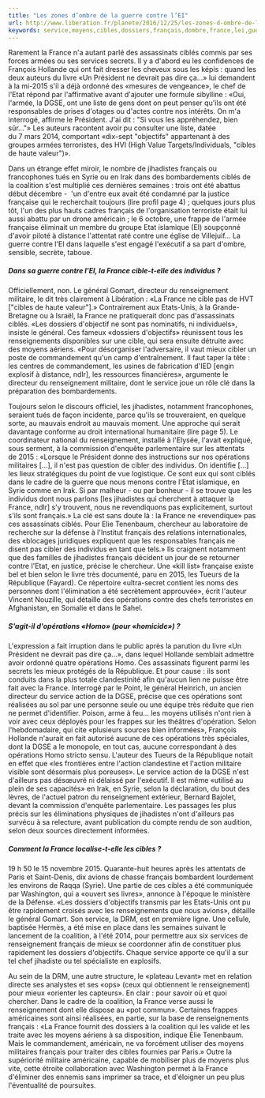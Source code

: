 ```yaml
---
title: "Les zones d’ombre de la guerre contre l’EI"
url: http://www.liberation.fr/planete/2016/12/25/les-zones-d-ombre-de-la-guerre-contre-l-ei_1537445
keywords: service,moyens,cibles,dossiers,français,dombre,france,lei,guerre,opérations,ciblés,jihadistes,renseignement,zones
---
```

Rarement la France n'a autant parlé des assassinats ciblés commis par ses forces armées ou ses services secrets. Il y a d'abord eu les confidences de François Hollande qui ont fait dresser les cheveux sous les képis : quand les deux auteurs du livre «Un Président ne devrait pas dire ça...» lui demandent à la mi-2015 s'il a déjà ordonné des «mesures de vengeance», le chef de l'Etat répond par l'affirmative avant d'ajouter une formule sibylline : «Oui, l'armée, la DGSE, ont une liste de gens dont on peut penser qu'ils ont été responsables de prises d'otages ou d'actes contre nos intérêts. On m'a interrogé, affirme le Président. J'ai dit : \"Si vous les appréhendez, bien sûr...\"» Les auteurs racontent avoir pu consulter une liste, datée du 7 mars 2014, comportant «dix-sept \"objectifs\" appartenant à des groupes armées terroristes, des HVI (High Value Targets/Individuals, \"cibles de haute valeur\")».

Dans un étrange effet miroir, le nombre de jihadistes français ou francophones tués en Syrie ou en Irak dans des bombardements ciblés de la coalition s'est multiplié ces dernières semaines : trois ont été abattus début décembre -  'un d'entre eux avait été condamné par la justice française qui le recherchait toujours (lire profil page 4) ; quelques jours plus tôt, l'un des plus hauts cadres français de l'organisation terroriste était lui aussi abattu par un drone américain ; le 6 octobre, une frappe de l'armée française éliminait un membre du groupe Etat islamique (EI) soupçonné d'avoir piloté à distance l'attentat raté contre une église de Villejuif... La guerre contre l'EI dans laquelle s'est engagé l'exécutif a sa part d'ombre, sensible, secrète, taboue.

##### Dans sa guerre contre l'EI, la France cible-t-elle des individus ?

Officiellement, non. Le général Gomart, directeur du renseignement militaire, le dit très clairement à Libération : «La France ne cible pas de HVT \[\"cibles de haute valeur\"\].» Contrairement aux Etats-Unis, à la Grande-Bretagne ou à Israël, la France ne pratiquerait donc pas d'assassinats ciblés. «Les dossiers d'objectif ne sont pas nominatifs, ni individuels», insiste le général. Ces fameux «dossiers d'objectifs» réunissent tous les renseignements disponibles sur une cible, qui sera ensuite détruite avec des moyens aériens. «Pour désorganiser l'adversaire, il vaut mieux cibler un poste de commandement qu'un camp d'entraînement. Il faut taper la tête : les centres de commandement, les usines de fabrication d'IED \[engin explosif à distance, ndlr\], les ressources financières», argumente le directeur du renseignement militaire, dont le service joue un rôle clé dans la préparation des bombardements.

Toujours selon le discours officiel, les jihadistes, notamment francophones, seraient tués de façon incidente, parce qu'ils se trouveraient, en quelque sorte, au mauvais endroit au mauvais moment. Une approche qui serait davantage conforme au droit international humanitaire (lire page 5). Le coordinateur national du renseignement, installé à l'Elysée, l'avait expliqué, sous serment, à la commission d'enquête parlementaire sur les attentats de 2015 : «Lorsque le Président donne des instructions sur nos opérations militaires \[...\], il n'est pas question de cibler des individus. On identifie \[...\] les lieux stratégiques du point de vue logistique. Ce sont eux qui sont ciblés dans le cadre de la guerre que nous menons contre l'Etat islamique, en Syrie comme en Irak. Si par malheur - ou par bonheur - il se trouve que les individus dont nous parlons \[les jihadistes qui cherchent à attaquer la France, ndlr\] s'y trouvent, nous ne revendiquons pas explicitement, surtout s'ils sont français.» La clé est sans doute là : la France ne «revendique» pas ces assassinats ciblés. Pour Elie Tenenbaum, chercheur au laboratoire de recherche sur la défense à l'Institut français des relations internationales, des «blocages juridiques expliquent que les responsables français ne disent pas cibler des individus en tant que tels.» Ils craignent notamment que des familles de jihadistes français décident un jour de se retourner contre l'Etat, en justice, précise le chercheur. Une «kill list» française existe bel et bien selon le livre très documenté, paru en 2015, les Tueurs de la République (Fayard). Ce répertoire «ultra-secret contient les noms des personnes dont l'élimination a été secrètement approuvée», écrit l'auteur Vincent Nouzille, qui détaille des opérations contre des chefs terroristes en Afghanistan, en Somalie et dans le Sahel.

##### S'agit-il d'opérations «Homo» (pour «homicide») ?

L'expression a fait irruption dans le public après la parution du livre «Un Président ne devrait pas dire ça...», dans lequel Hollande semblait admettre avoir ordonné quatre opérations Homo. Ces assassinats figurent parmi les secrets les mieux protégés de la République. Et pour cause : ils sont conduits dans la plus totale clandestinité afin qu'aucun lien ne puisse être fait avec la France. Interrogé par le Point, le général Heinrich, un ancien directeur du service action de la DGSE, précise que ces opérations sont réalisées au sol par une personne seule ou une équipe très réduite que rien ne permet d'identifier. Poison, arme à feu... les moyens utilisés n'ont rien à voir avec ceux déployés pour les frappes sur les théâtres d'opération. Selon l'hebdomadaire, qui cite «plusieurs sources bien informées», François Hollande n'aurait en fait autorisé aucune de ces opérations très spéciales, dont la DGSE a le monopole, en tout cas, aucune correspondant à des opérations Homo stricto sensu. L'auteur des Tueurs de la République notait en effet que «les frontières entre l'action clandestine et l'action militaire visible sont désormais plus poreuses». Le service action de la DGSE n'est d'ailleurs pas désœuvré ni délaissé par l'exécutif. Il est même «utilisé au plein de ses capacités» en Irak, en Syrie, selon la déclaration, du bout des lèvres, de l'actuel patron du renseignement extérieur, Bernard Bajolet, devant la commission d'enquête parlementaire. Les passages les plus précis sur les éliminations physiques de jihadistes n'ont d'ailleurs pas survécu à sa relecture, avant publication du compte rendu de son audition, selon deux sources directement informées.

##### Comment la France localise-t-elle les cibles ?

19 h 50 le 15 novembre 2015. Quarante-huit heures après les attentats de Paris et Saint-Denis, dix avions de chasse français bombardent lourdement les environs de Raqqa (Syrie). Une partie de ces cibles a été communiquée par Washington, qui a «ouvert ses livres», annonce à l'époque le ministère de la Défense. «Les dossiers d'objectifs transmis par les Etats-Unis ont pu être rapidement croisés avec les renseignements que nous avions», détaille le général Gomart. Son service, la DRM, est en première ligne. Une cellule, baptisée Hermès, a été mise en place dans les semaines suivant le lancement de la coalition, à l'été 2014, pour permettre aux six services de renseignement français de mieux se coordonner afin de constituer plus rapidement les dossiers d'objectifs. Chaque service apporte ce qu'il a sur tel chef jihadiste ou tel spécialiste en explosifs.

Au sein de la DRM, une autre structure, le «plateau Levant» met en relation directe ses analystes et ses «ops» (ceux qui obtiennent le renseignement) pour mieux «orienter les capteurs». En clair : pour savoir où et quoi chercher. Dans le cadre de la coalition, la France verse aussi le renseignement dont elle dispose au «pot commun». Certaines frappes américaines sont ainsi réalisées, en partie, sur la base de renseignements français : «La France fournit des dossiers à la coalition qui les valide et les traite avec les moyens aériens à sa disposition, indique Elie Tenenbaum. Mais le commandement, américain, ne va forcément utiliser des moyens militaires français pour traiter des cibles fournies par Paris.» Outre la supériorité militaire américaine, capable de mobiliser plus de moyens plus vite, cette étroite collaboration avec Washington permet à la France d'éliminer des ennemis sans imprimer sa trace, et d'éloigner un peu plus l'éventualité de poursuites.
